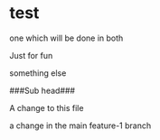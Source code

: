 test
====

one which will be done in both

Just for fun

something else

###Sub head###


A change to this file

a change in the main feature-1 branch

